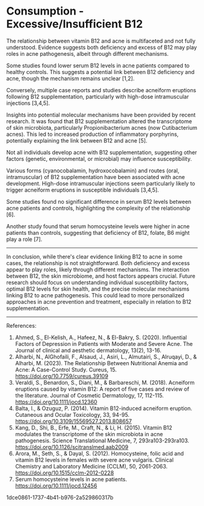 # Consumption - Excessive/Insufficient B12

The relationship between vitamin B12 and acne is multifaceted and not fully understood. Evidence suggests both deficiency and excess of B12 may play roles in acne pathogenesis, albeit through different mechanisms.

Some studies found lower serum B12 levels in acne patients compared to healthy controls. This suggests a potential link between B12 deficiency and acne, though the mechanism remains unclear [1,2].

Conversely, multiple case reports and studies describe acneiform eruptions following B12 supplementation, particularly with high-dose intramuscular injections [3,4,5].

Insights into potential molecular mechanisms have been provided by recent research. It was found that B12 supplementation altered the transcriptome of skin microbiota, particularly Propionibacterium acnes (now Cutibacterium acnes). This led to increased production of inflammatory porphyrins, potentially explaining the link between B12 and acne [5].

Not all individuals develop acne with B12 supplementation, suggesting other factors (genetic, environmental, or microbial) may influence susceptibility.

Various forms (cyanocobalamin, hydroxocobalamin) and routes (oral, intramuscular) of B12 supplementation have been associated with acne development. High-dose intramuscular injections seem particularly likely to trigger acneiform eruptions in susceptible individuals [3,4,5].

Some studies found no significant difference in serum B12 levels between acne patients and controls, highlighting the complexity of the relationship [6].

Another study found that serum homocysteine levels were higher in acne patients than controls, suggesting that deficiency of B12, folate, B6 might play a role [7].

---

In conclusion, while there's clear evidence linking B12 to acne in some cases, the relationship is not straightforward. Both deficiency and excess appear to play roles, likely through different mechanisms. The interaction between B12, the skin microbiome, and host factors appears crucial. Future research should focus on understanding individual susceptibility factors, optimal B12 levels for skin health, and the precise molecular mechanisms linking B12 to acne pathogenesis. This could lead to more personalized approaches in acne prevention and treatment, especially in relation to B12 supplementation.

---

References:
1. Ahmed, S., El-Kelish, A., Hafeez, N., & El-Bakry, S. (2020). Influential Factors of Depression in Patients with Moderate and Severe Acne. The Journal of clinical and aesthetic dermatology, 13(2), 13-16.
2. Alharbi, N., AlGhofaili, F., Alsaud, J., Asiri, L., Almutairi, S., Alruqayi, D., & Alharbi, M. (2023). The Relationship Between Nutritional Anemia and Acne: A Case-Control Study. Cureus, 15. https://doi.org/10.7759/cureus.39109
3. Veraldi, S., Benardon, S., Diani, M., & Barbareschi, M. (2018). Acneiform eruptions caused by vitamin B12: A report of five cases and review of the literature. Journal of Cosmetic Dermatology, 17, 112-115. https://doi.org/10.1111/jocd.12360
4. Balta, I., & Ozuguz, P. (2014). Vitamin B12-induced acneiform eruption. Cutaneous and Ocular Toxicology, 33, 94-95. https://doi.org/10.3109/15569527.2013.808657
5. Kang, D., Shi, B., Erfe, M., Craft, N., & Li, H. (2015). Vitamin B12 modulates the transcriptome of the skin microbiota in acne pathogenesis. Science Translational Medicine, 7, 293ra103-293ra103. https://doi.org/10.1126/scitranslmed.aab2009
6. Arora, M., Seth, S., & Dayal, S. (2012). Homocysteine, folic acid and vitamin B12 levels in females with severe acne vulgaris. Clinical Chemistry and Laboratory Medicine (CCLM), 50, 2061-2063. https://doi.org/10.1515/cclm-2012-0228
7. Serum homocysteine levels in acne patients. https://doi.org/10.1111/jocd.12456

1dce0861-1737-4b41-b976-2a529860317b
